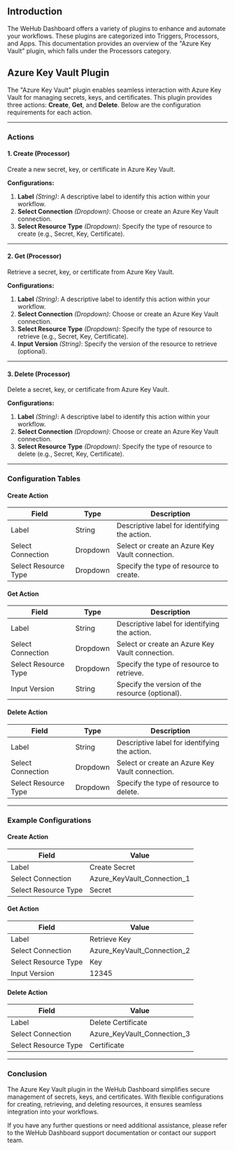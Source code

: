 
## Introduction
The WeHub Dashboard offers a variety of plugins to enhance and automate your workflows. These plugins are categorized into Triggers, Processors, and Apps. This documentation provides an overview of the "Azure Key Vault" plugin, which falls under the Processors category.

## Azure Key Vault Plugin
The "Azure Key Vault" plugin enables seamless interaction with Azure Key Vault for managing secrets, keys, and certificates. This plugin provides three actions: **Create**, **Get**, and **Delete**. Below are the configuration requirements for each action.

---

### **Actions**

#### **1. Create (Processor)**
Create a new secret, key, or certificate in Azure Key Vault.

**Configurations:**
1. **Label** *(String)*: A descriptive label to identify this action within your workflow.
2. **Select Connection** *(Dropdown)*: Choose or create an Azure Key Vault connection.
3. **Select Resource Type** *(Dropdown)*: Specify the type of resource to create (e.g., Secret, Key, Certificate).

---

#### **2. Get (Processor)**
Retrieve a secret, key, or certificate from Azure Key Vault.

**Configurations:**
1. **Label** *(String)*: A descriptive label to identify this action within your workflow.
2. **Select Connection** *(Dropdown)*: Choose or create an Azure Key Vault connection.
3. **Select Resource Type** *(Dropdown)*: Specify the type of resource to retrieve (e.g., Secret, Key, Certificate).
4. **Input Version** *(String)*: Specify the version of the resource to retrieve (optional).

---

#### **3. Delete (Processor)**
Delete a secret, key, or certificate from Azure Key Vault.

**Configurations:**
1. **Label** *(String)*: A descriptive label to identify this action within your workflow.
2. **Select Connection** *(Dropdown)*: Choose or create an Azure Key Vault connection.
3. **Select Resource Type** *(Dropdown)*: Specify the type of resource to delete (e.g., Secret, Key, Certificate).

---

### **Configuration Tables**

#### Create Action
| Field               | Type      | Description                                           |
|---------------------|-----------|-------------------------------------------------------|
| Label               | String    | Descriptive label for identifying the action.         |
| Select Connection   | Dropdown  | Select or create an Azure Key Vault connection.       |
| Select Resource Type| Dropdown  | Specify the type of resource to create.               |

#### Get Action
| Field               | Type      | Description                                           |
|---------------------|-----------|-------------------------------------------------------|
| Label               | String    | Descriptive label for identifying the action.         |
| Select Connection   | Dropdown  | Select or create an Azure Key Vault connection.       |
| Select Resource Type| Dropdown  | Specify the type of resource to retrieve.             |
| Input Version       | String    | Specify the version of the resource (optional).       |

#### Delete Action
| Field               | Type      | Description                                           |
|---------------------|-----------|-------------------------------------------------------|
| Label               | String    | Descriptive label for identifying the action.         |
| Select Connection   | Dropdown  | Select or create an Azure Key Vault connection.       |
| Select Resource Type| Dropdown  | Specify the type of resource to delete.               |

---

### **Example Configurations**

#### Create Action
| Field               | Value                           |
|---------------------|---------------------------------|
| Label               | Create Secret                  |
| Select Connection   | Azure_KeyVault_Connection_1    |
| Select Resource Type| Secret                         |

#### Get Action
| Field               | Value                           |
|---------------------|---------------------------------|
| Label               | Retrieve Key                   |
| Select Connection   | Azure_KeyVault_Connection_2    |
| Select Resource Type| Key                            |
| Input Version       | 12345                          |

#### Delete Action
| Field               | Value                           |
|---------------------|---------------------------------|
| Label               | Delete Certificate             |
| Select Connection   | Azure_KeyVault_Connection_3    |
| Select Resource Type| Certificate                    |

---

### **Conclusion**
The Azure Key Vault plugin in the WeHub Dashboard simplifies secure management of secrets, keys, and certificates. With flexible configurations for creating, retrieving, and deleting resources, it ensures seamless integration into your workflows.

If you have any further questions or need additional assistance, please refer to the WeHub Dashboard support documentation or contact our support team.
